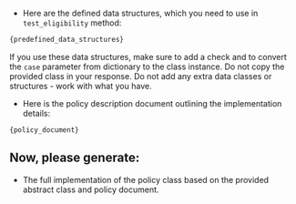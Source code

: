 * Here are the defined data structures, which you need to use in ``test_eligibility`` method:
```python
{predefined_data_structures}
```
If you use these data structures, make sure to add a check and to convert the ``case`` parameter from dictionary to the class instance.
Do not copy the provided class in your response. Do not add any extra data classes or structures - work with what you have.

* Here is the policy description document outlining the implementation details:
```text
{policy_document}
```

## Now, please generate:
* The full implementation of the policy class based on the provided abstract class and policy document.
